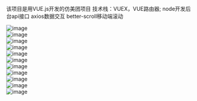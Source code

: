 该项目是用VUE.js开发的仿美团项目
技术栈：VUEX，VUE路由器;
node开发后台api接口
axios数据交互
better-scroll移动端滚动

![image](https://github.com/weizhanzhan/myapp/blob/master/viewImg/index.PNG)<br/>
![image](https://github.com/weizhanzhan/myapp/blob/master/viewImg/menu.PNG)<br/>
![image](https://github.com/weizhanzhan/myapp/blob/master/viewImg/list.PNG)<br/>
![image](https://github.com/weizhanzhan/myapp/blob/master/viewImg/pingjia.PNG)<br/>
![image](https://github.com/weizhanzhan/myapp/blob/master/viewImg/shangjia1.PNG)<br/>
![image](https://github.com/weizhanzhan/myapp/blob/master/viewImg/shangjia2.PNG)<br/>
![image](https://github.com/weizhanzhan/myapp/blob/master/viewImg/queren.PNG)<br/>
![image](https://github.com/weizhanzhan/myapp/blob/master/viewImg/find.PNG)<br/>
![image](https://github.com/weizhanzhan/myapp/blob/master/viewImg/order.PNG)<br/>
![image](https://github.com/weizhanzhan/myapp/blob/master/viewImg/info.PNG)<br/>
![image](https://github.com/weizhanzhan/myapp/blob/master/viewImg/mine.PNG)
